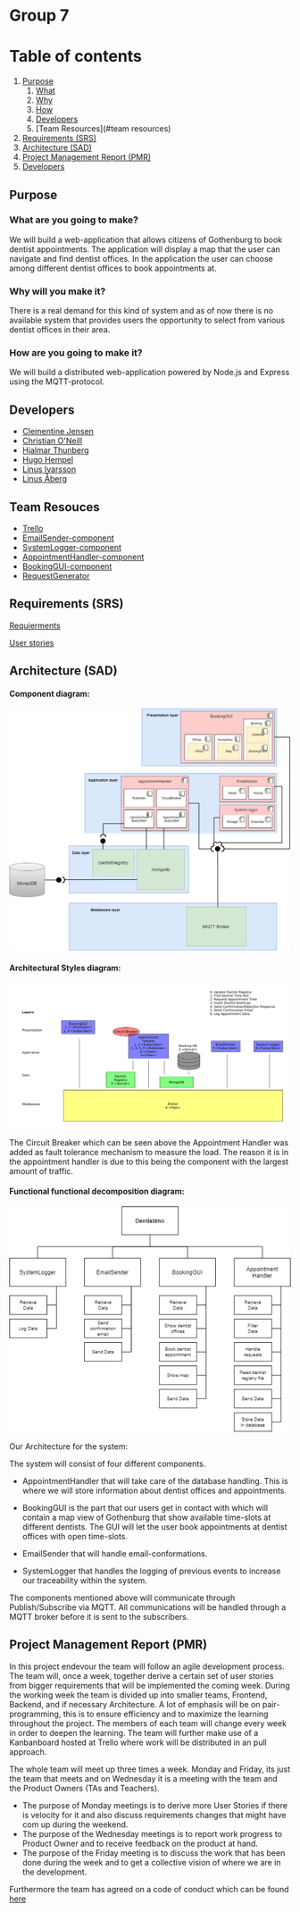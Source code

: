 # Group 7

# Table of contents
1. [Purpose](#purpose)
    1. [What](#what)
    2. [Why](#why)
    3. [How](#how)
    4. [Developers](#developers)
    5. [Team Resources](#team resources)
2. [Requirements (SRS)](#requirements)
3. [Architecture (SAD)](#architecture)
4. [Project Management Report (PMR)](#pmr) 
5. [Developers](#developers)

## Purpose <a name="purpose"></a>
### What are you going to make? <a name="what"></a>
We will build a web-application that allows citizens of Gothenburg to book dentist appointments. 
The application will display a map that the user can navigate and find dentist offices.
In the application the user can choose among different dentist offices to book appointments at. 

### Why will you make it? <a name="why"></a>
There is a real demand for this kind of system and as of now there is no available system that 
provides users the opportunity to select from various dentist offices in their area.

### How are you going to make it? <a name="how"></a>
We will build a distributed web-application powered by Node.js and Express using the MQTT-protocol.

## Developers <a name="developers"></a>

- [Clementine Jensen](https://git.chalmers.se/jensenb)
- [Christian O'Neill](https://git.chalmers.se/oneillc)
- [Hjalmar Thunberg](https://git.chalmers.se/hjathu)
- [Hugo Hempel](https://git.chalmers.se/hugohe)
- [Linus Ivarsson](https://git.chalmers.se/ilinus)
- [Linus Åberg](https://git.chalmers.se/linusab)


## Team Resouces <a name="team resources"></a>

- [Trello](https://trello.com/b/9ccpzxgs/dit-355-2020-team-7)
- [EmailSender-component](https://git.chalmers.se/courses/dit355/2020/group-7/notifier)
- [SystemLogger-component](https://git.chalmers.se/courses/dit355/2020/group-7/logger)
- [AppointmentHandler-component](https://git.chalmers.se/courses/dit355/2020/group-7/backend)
- [BookingGUI-component](https://git.chalmers.se/courses/dit355/2020/group-7/ui)
- [RequestGenerator](https://git.chalmers.se/courses/dit355/2020/group-7/requestgenerator)

## Requirements (SRS) <a name="requirements"></a>
[Requierments](/Requirements.md)

[User stories](/UserStories.md)

## Architecture (SAD) <a name="architecture"></a>

#### Component diagram:
![component_diagram](./images/component_diagram.png)

#### Architectural Styles diagram:
![architectural_styles_digram](./images/ArchitecturalStylesDiagram.png)

The Circuit Breaker which can be seen above the Appointment Handler was added as fault tolerance mechanism to measure the load. 
The reason it is in the appointment handler is due to this being the component with the largest amount of traffic.

#### Functional functional decomposition diagram:
![functional_decomposition](./images/functional_decomposition.png)


Our Architecture for the system:

The system will consist of four different components. 
* AppointmentHandler that will take care of the database handling. This is where we will store information about dentist offices and appointments.

* BookingGUI is the part that our users get in contact with which will contain a map view of Gothenburg that show available time-slots at different dentists. The GUI will let the user book appointments at dentist offices with open time-slots.

* EmailSender that will handle email-conformations.

* SystemLogger that handles the logging of previous events to increase our traceability within the system. 

The components mentioned above will communicate through Publish/Subscribe via MQTT. All communications will be handled through a MQTT broker before it is sent to the subscribers. 

## Project Management Report (PMR) <a name="pmr"></a>
In this project endevour the team will follow an agile development process. The team will, once a week, together derive a certain set of user stories from bigger requirements that will be implemented the coming week. During the working week the team is divided up into smaller teams, Frontend, Backend, and if necessary Architecture. A lot of emphasis will be on pair-programming, this is to ensure efficiency and to maximize the learning throughout the project. The members of each team will change every week in order to deepen the learning. The team will further make use of a Kanbanboard hosted at Trello where work will be distributed in an pull approach.

The whole team will meet up three times a week. Monday and Friday, its just the team that meets and on Wednesday it is a meeting with the team and the Product Owners (TAs and Teachers).
* The purpose of Monday meetings is to derive more User Stories if there is velocity for it and also discuss requirements changes that might have com up during the weekend.
* The purpose of the Wednesday meetings is to report work progress to Product Owner and to receive feedback on the product at hand.
* The purpose of the Friday meeting is to discuss the work that has been done during the week and to get a collective vision of where we are in the development.

Furthermore the team has agreed on a code of conduct which can be found [here](/TeamContract.md)



